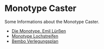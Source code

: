 # Monotype Caster
Some Informations about the Monotype Caster.


* [Die Monotype. Emil Lürßen](./luerssen/)
* [Monotype Lochstreifen](./ribbon/)
* [Bembo Verlegungsplan](./270_bembo/)

